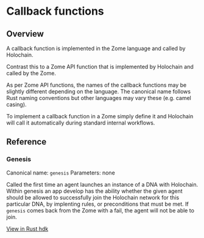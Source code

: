 # Callback functions

## Overview

A callback function is implemented in the Zome language and called by Holochain.

Contrast this to a Zome API function that is implemented by Holochain and called
by the Zome.

As per Zome API functions, the names of the callback functions may be slightly
different depending on the language. The canonical name follows Rust naming
conventions but other languages may vary these (e.g. camel casing).

To implement a callback function in a Zome simply define it and Holochain will
call it automatically during standard internal workflows.

## Reference

### Genesis

Canonical name: `genesis`
Parameters: none

Called the first time an agent launches an instance of a DNA with Holochain. Within genesis an app develop has the ability whether the given agent should be allowed to successfully join the Holochain network for this particular DNA, by implenting rules, or preconditions that must be met. If `genesis` comes back from the Zome with a fail, the agent will not be able to join.

[View in Rust hdk](https://holochain.github.io/rust-api/0.0.1/hdk/macro.define_zome.html)
